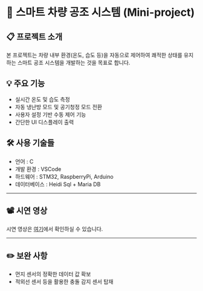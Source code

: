 # 🚗 스마트 차량 공조 시스템 (Mini-project)

## 📋 프로젝트 소개
본 프로젝트는 차량 내부 환경(온도, 습도 등)을 자동으로 제어하여 쾌적한 상태를 유지하는 스마트 공조 시스템을 개발하는 것을 목표로 합니다.

## 💡 주요 기능
- 실시간 온도 및 습도 측정
- 자동 냉난방 모드 및 공기청정 모드 전환
- 사용자 설정 기반 수동 제어 기능
- 간단한 UI 디스플레이 출력

## 🛠️ 사용 기술들
- 언어 : C
- 개발 환경 : VSCode
- 하드웨어 : STM32, RaspberryPi, Arduino
- 데이터베이스 : Heidi Sql + Maria DB

---

## 📽️ 시연 영상

시연 영상은 [여기](https://github.com/k-tae/Mini-project/tree/main/2.%EC%98%81%EC%83%81)에서 확인하실 수 있습니다.

---

## ✏️ 보완 사항
- 먼지 센서의 정확한 데이터 값 확보
- 적외선 센서 등을 활용한 충돌 감지 센서 탑재
